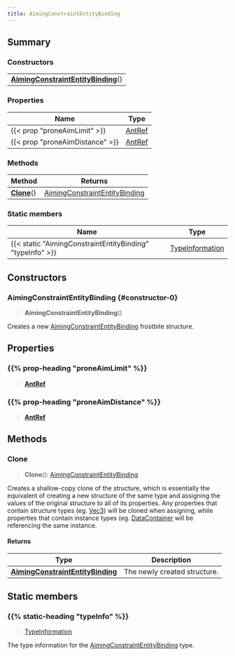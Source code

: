 ```yaml
---
title: AimingConstraintEntityBinding
---
```



## Summary
### Constructors
| |
| ----------- |
| **[AimingConstraintEntityBinding](#constructor-0)**() |

### Properties
| Name | Type |
| ---- | ---- |
| {{< prop "proneAimLimit" >}} | [AntRef](/vext/ref/fb/antref) |
| {{< prop "proneAimDistance" >}} | [AntRef](/vext/ref/fb/antref) |

### Methods
| Method | Returns |
| ------ | ---- |
| **[Clone](#clone)**() | [AimingConstraintEntityBinding](/vext/ref/fb/aimingconstraintentitybinding) |

### Static members
| Name | Type |
| ---- | ---- |
| {{< static "AimingConstraintEntityBinding" "typeInfo" >}} | [TypeInformation](/vext/ref/shared/class/typeinformation) |

## Constructors
### AimingConstraintEntityBinding {#constructor-0}
> **AimingConstraintEntityBinding**()

Creates a new [AimingConstraintEntityBinding](/vext/ref/fb/aimingconstraintentitybinding) frostbite structure.

## Properties
### {{% prop-heading "proneAimLimit" %}}
> **[AntRef](/vext/ref/fb/antref)**

### {{% prop-heading "proneAimDistance" %}}
> **[AntRef](/vext/ref/fb/antref)**

## Methods
### Clone
> **Clone**(): [AimingConstraintEntityBinding](/vext/ref/fb/aimingconstraintentitybinding)

Creates a shallow-copy clone of the structure, which is essentially the equivalent of creating a new structure of the same type and assigning the values of the original structure to all of its properties. Any properties that contain structure types (eg. [Vec3](/vext/ref/shared/class/vec3)) will be cloned when assigning, while properties that contain instance types (eg. [DataContainer](/vext/ref/shared/class/datacontainer) will be referencing the same instance.

#### Returns
| Type | Description |
| ---- | ----------- |
| **[AimingConstraintEntityBinding](/vext/ref/fb/aimingconstraintentitybinding)** | The newly created structure. |

## Static members
### {{% static-heading "typeInfo" %}}
> [TypeInformation](/vext/ref/shared/class/typeinformation)

The type information for the [AimingConstraintEntityBinding](/vext/ref/fb/aimingconstraintentitybinding) type.

